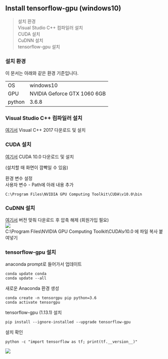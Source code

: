 
## Install tensorflow-gpu (windows10)

> 설치 환경  
> Visual Studio C++ 컴파일러 설치  
> CUDA 설치  
> CuDNN 설치  
> tensorflow-gpu 설치  


### 설치 환경  
이 문서는 아래와 같은 환경 기준입니다.
  
|  |  |  
|--|--|  
| OS | windows10 |  
| GPU | NVIDIA Geforce GTX 1060 6GB |  
| python | 3.6.8 |  

### Visual Studio C++ 컴파일러 설치  

[여기서](https://support.microsoft.com/ko-kr/help/2977003/the-latest-supported-visual-c-downloads) Visual C++ 2017 다운로드 및 설치  

### CUDA 설치  
[여기서](https://developer.nvidia.com/cuda-10.0-download-archive?target_os=Windows&target_arch=x86_64&target_version=10&target_type=exenetwork) CUDA 10.0 다운로드 및 설치  

(설치할 때 화면이 깜빡일 수 있음)  

환경 변수 설정  
사용자 변수 - Path에 아래 내용 추가  

    C:\Program Files\NVIDIA GPU Computing Toolkit\CUDA\v10.0\bin   

### CuDNN 설치  
[여기서](https://developer.nvidia.com/rdp/cudnn-download) 버전 맞춰 다운로드 후 압축 해제 (회원가입 필요)    
![
](https://lh3.googleusercontent.com/pYk7TJYEHboUkVpX0jnZDKSXE2BK1DpD5t3Jp2-4yB_FHsDLimRlfcj7pTvYExPF1HVChGf5uTZE "wingqu1")  
C:\Program Files\NVIDIA GPU Computing Toolkit\CUDA\v10.0 에 파일 복사 붙여넣기    

### tensorflow-gpu 설치  
anaconda prompt로 들어가서 업데이트  

    conda update conda  
    conda update --all  

새로운 Anaconda 환경 생성  

    conda create -n tensorgpu pip python=3.6  
    conda activate tensorgpu  

tensorflow-gpu (1.13.1) 설치  

    pip install --ignore-installed --upgrade tensorflow-gpu  

설치 확인  

    python -c "import tensorflow as tf; print(tf.__version__)"  

![
](https://lh3.googleusercontent.com/h6hNMlLXiu1diuILVFykk5kP4coOvpDXnRKRqvwus_0ATyIbCjelE35n0-6hSZtW4vNeUf0rB6EC "gpu")  

<!--stackedit_data:
eyJoaXN0b3J5IjpbLTIwMTg2ODkxNDJdfQ==
-->